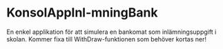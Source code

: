 # KonsolAppInl-mningBank
 
En enkel applikation för att simulera en bankomat som inlämningsuppgift i skolan.
Kommer fixa till WithDraw-funktionen som behöver kortas ner! 
